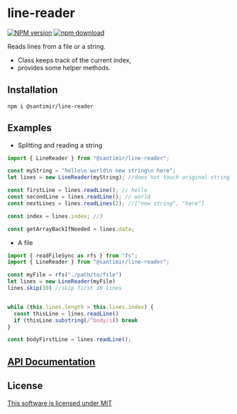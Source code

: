 # line-reader
[![NPM version][npm-image]][npm-url]
[![npm download][download-image]][download-url]

Reads lines from a file or a string.

* Class keeps track of the current index, 
* provides some helper methods.

## Installation

```
npm i @santimir/line-reader
```

## Examples

* Splitting and reading a string

```javascript
import { LineReader } from "@santimir/line-reader";

const myString = "hello\n world\n new string\n here";
let lines = new LineReader(myString); //does not touch original string

const firstLine = lines.readLine(); // hello
const secondLine = lines.readLine(); // world
const nextLines = lines.readLines(2); //["new string", "here"]

const index = lines.index; //3

const getArrayBackIfNeeded = lines.data;
```

* A file

```javascript
import { readFileSync as rfs } from "fs";
import { LineReader } from "@santimir/line-reader";

const myFile = rfs("./path/to/file")
let lines = new LineReader(myFile)
lines.skip(10) //skip first 10 lines


while (this.lines.length > this.lines.index) {
  const thisLine = lines.readLine()
  if (thisLine.substring(/^body/i)) break
}

const bodyFirstLine = lines.readLine();
```

## [API Documentation][docs]

## License
[This software is licensed under MIT][license]

[npm-image]: https://img.shields.io/npm/v/@santimir/line-reader.svg
[npm-url]: https://www.npmjs.com/package/@santimir/line-reader
[download-image]: https://img.shields.io/npm/dm/@santimir/line-reader.svg
[download-url]: https://www.npmjs.com/package/@santimir/line-reader
[license]: https://github.com/santimirandarp/line-reader/LICENSE
[docs]: https://santimirandarp.github.io/line-reader/
